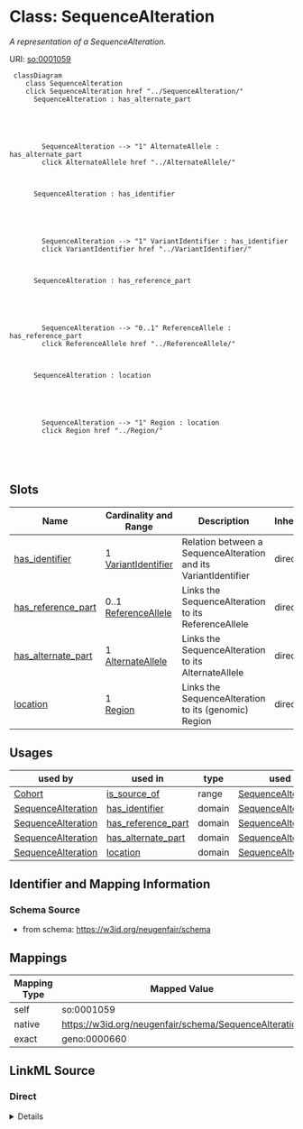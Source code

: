 

# Class: SequenceAlteration 


_A representation of a SequenceAlteration._





URI: [so:0001059](http://purl.obolibrary.org/obo/SO_0001059)





```mermaid
 classDiagram
    class SequenceAlteration
    click SequenceAlteration href "../SequenceAlteration/"
      SequenceAlteration : has_alternate_part
        
          
    
        
        
        SequenceAlteration --> "1" AlternateAllele : has_alternate_part
        click AlternateAllele href "../AlternateAllele/"
    

        
      SequenceAlteration : has_identifier
        
          
    
        
        
        SequenceAlteration --> "1" VariantIdentifier : has_identifier
        click VariantIdentifier href "../VariantIdentifier/"
    

        
      SequenceAlteration : has_reference_part
        
          
    
        
        
        SequenceAlteration --> "0..1" ReferenceAllele : has_reference_part
        click ReferenceAllele href "../ReferenceAllele/"
    

        
      SequenceAlteration : location
        
          
    
        
        
        SequenceAlteration --> "1" Region : location
        click Region href "../Region/"
    

        
      
```




<!-- no inheritance hierarchy -->


## Slots

| Name | Cardinality and Range | Description | Inheritance |
| ---  | --- | --- | --- |
| [has_identifier](has_identifier.md) | 1 <br/> [VariantIdentifier](VariantIdentifier.md) | Relation between a SequenceAlteration and its VariantIdentifier | direct |
| [has_reference_part](has_reference_part.md) | 0..1 <br/> [ReferenceAllele](ReferenceAllele.md) | Links the SequenceAlteration to its ReferenceAllele | direct |
| [has_alternate_part](has_alternate_part.md) | 1 <br/> [AlternateAllele](AlternateAllele.md) | Links the SequenceAlteration to its AlternateAllele | direct |
| [location](location.md) | 1 <br/> [Region](Region.md) | Links the SequenceAlteration to its (genomic) Region | direct |





## Usages

| used by | used in | type | used |
| ---  | --- | --- | --- |
| [Cohort](Cohort.md) | [is_source_of](is_source_of.md) | range | [SequenceAlteration](SequenceAlteration.md) |
| [SequenceAlteration](SequenceAlteration.md) | [has_identifier](has_identifier.md) | domain | [SequenceAlteration](SequenceAlteration.md) |
| [SequenceAlteration](SequenceAlteration.md) | [has_reference_part](has_reference_part.md) | domain | [SequenceAlteration](SequenceAlteration.md) |
| [SequenceAlteration](SequenceAlteration.md) | [has_alternate_part](has_alternate_part.md) | domain | [SequenceAlteration](SequenceAlteration.md) |
| [SequenceAlteration](SequenceAlteration.md) | [location](location.md) | domain | [SequenceAlteration](SequenceAlteration.md) |







## Identifier and Mapping Information






### Schema Source


* from schema: https://w3id.org/neugenfair/schema




## Mappings

| Mapping Type | Mapped Value |
| ---  | ---  |
| self | so:0001059 |
| native | https://w3id.org/neugenfair/schema/SequenceAlteration |
| exact | geno:0000660 |






## LinkML Source

<!-- TODO: investigate https://stackoverflow.com/questions/37606292/how-to-create-tabbed-code-blocks-in-mkdocs-or-sphinx -->

### Direct

<details>
```yaml
name: SequenceAlteration
description: A representation of a SequenceAlteration.
from_schema: https://w3id.org/neugenfair/schema
exact_mappings:
- geno:0000660
attributes:
  has_identifier:
    name: has_identifier
    description: Relation between a SequenceAlteration and its VariantIdentifier
    from_schema: https://w3id.org/neugenfair/schema
    mappings:
    - sio:0000671
    domain: SequenceAlteration
    slot_uri: sio:0000671
    domain_of:
    - Cohort
    - SequenceAlteration
    range: VariantIdentifier
    required: true
  has_reference_part:
    name: has_reference_part
    description: Links the SequenceAlteration to its ReferenceAllele.
    from_schema: https://w3id.org/neugenfair/schema
    exact_mappings:
    - geno:0000385
    domain: SequenceAlteration
    slot_uri: geno:0000385
    domain_of:
    - SequenceAlteration
    range: ReferenceAllele
    required: false
  has_alternate_part:
    name: has_alternate_part
    description: Links the SequenceAlteration to its AlternateAllele.
    from_schema: https://w3id.org/neugenfair/schema
    exact_mappings:
    - geno:0000382
    domain: SequenceAlteration
    slot_uri: geno:0000382
    domain_of:
    - SequenceAlteration
    range: AlternateAllele
    required: true
  location:
    name: location
    description: Links the SequenceAlteration to its (genomic) Region.
    from_schema: https://w3id.org/neugenfair/schema
    exact_mappings:
    - faldo:location
    domain: SequenceAlteration
    slot_uri: faldo:location
    domain_of:
    - SequenceAlteration
    range: Region
    required: true
class_uri: so:0001059

```
</details>

### Induced

<details>
```yaml
name: SequenceAlteration
description: A representation of a SequenceAlteration.
from_schema: https://w3id.org/neugenfair/schema
exact_mappings:
- geno:0000660
attributes:
  has_identifier:
    name: has_identifier
    description: Relation between a SequenceAlteration and its VariantIdentifier
    from_schema: https://w3id.org/neugenfair/schema
    mappings:
    - sio:0000671
    domain: SequenceAlteration
    slot_uri: sio:0000671
    alias: has_identifier
    owner: SequenceAlteration
    domain_of:
    - Cohort
    - SequenceAlteration
    range: VariantIdentifier
    required: true
  has_reference_part:
    name: has_reference_part
    description: Links the SequenceAlteration to its ReferenceAllele.
    from_schema: https://w3id.org/neugenfair/schema
    exact_mappings:
    - geno:0000385
    domain: SequenceAlteration
    slot_uri: geno:0000385
    alias: has_reference_part
    owner: SequenceAlteration
    domain_of:
    - SequenceAlteration
    range: ReferenceAllele
    required: false
  has_alternate_part:
    name: has_alternate_part
    description: Links the SequenceAlteration to its AlternateAllele.
    from_schema: https://w3id.org/neugenfair/schema
    exact_mappings:
    - geno:0000382
    domain: SequenceAlteration
    slot_uri: geno:0000382
    alias: has_alternate_part
    owner: SequenceAlteration
    domain_of:
    - SequenceAlteration
    range: AlternateAllele
    required: true
  location:
    name: location
    description: Links the SequenceAlteration to its (genomic) Region.
    from_schema: https://w3id.org/neugenfair/schema
    exact_mappings:
    - faldo:location
    domain: SequenceAlteration
    slot_uri: faldo:location
    alias: location
    owner: SequenceAlteration
    domain_of:
    - SequenceAlteration
    range: Region
    required: true
class_uri: so:0001059

```
</details>